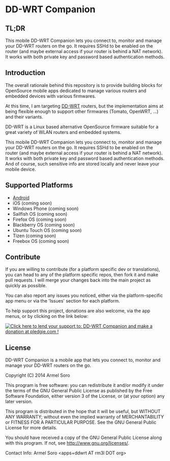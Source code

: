 DD-WRT Companion
===============

TL;DR
-------
This mobile DD-WRT Companion lets you connect to, monitor and manage your DD-WRT routers on the go. 
It requires SSHd to be enabled on the router (and maybe external access if your router is behind a NAT network). It works with both private key and password based authentication methods.

Introduction
-------

The overall rationale behind this repository is to provide building blocks for OpenSource mobile apps dedicated to manage various routers and embedded devices with various firmwares.

At this time, I am targeting [DD-WRT](http://www.dd-wrt.com) routers, but the implementation aims at being flexible enough to support other firmwares (Tomato, OpenWRT, ...) and their variants.

DD-WRT is a Linux based alternative OpenSource firmware suitable for a great variety of WLAN routers and embedded systems. 

This mobile DD-WRT Companion lets you connect to, monitor and manage your DD-WRT routers on the go. 
It requires SSHd to be enabled on the router (and maybe external access if your router is behind a NAT network). It works with both private key and password based authentication methods.
And of course, such sensitive info are stored locally and never leave your mobile device.

Supported Platforms
-------

* [Android](https://github.com/rm3l/ddwrt-companion-android)
* iOS (coming soon)
* Windows Phone (coming soon)
* Sailfish OS (coming soon)
* Firefox OS (coming soon)
* Blackberry OS (coming soon)
* Ubuntu Touch OS (coming soon)
* Tizen (coming soon)
* Freebox OS (coming soon)

Contribute
--------
If you are willing to contribute (for a platform specific dev or translations), you can head to any of the platform specific repos, then fork it and make pull requests. I will merge your changes back into the main project as quickly as possible.

You can also report any issues you noticed, either via the platform-specific app menu or via the 'Issues' section for each platform.

To help support this project, donations are also welcome, via the app menus, or by clicking on the link below:

<a href='https://pledgie.com/campaigns/27531'><img alt='Click here to lend your support to: DD-WRT Companion and make a donation at pledgie.com !' src='https://pledgie.com/campaigns/27531.png?skin_name=chrome' border='0' ></a>

License
--------

DD-WRT Companion is a mobile app that lets you connect to, monitor and manage your DD-WRT routers on the go.

Copyright (C) 2014  Armel Soro

This program is free software: you can redistribute it and/or modify
it under the terms of the GNU General Public License as published by
the Free Software Foundation, either version 3 of the License, or
(at your option) any later version.

This program is distributed in the hope that it will be useful,
but WITHOUT ANY WARRANTY; without even the implied warranty of
MERCHANTABILITY or FITNESS FOR A PARTICULAR PURPOSE.  See the
GNU General Public License for more details.

You should have received a copy of the GNU General Public License
along with this program.  If not, see <http://www.gnu.org/licenses/>.

Contact Info: Armel Soro <apps+ddwrt AT rm3l DOT org>

